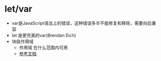 # let/var
* var是JavaScript语法上的错误，这种错误多半不能修复和移除，需要向后兼容
* let 是更完美的var(Brendan Eich)
* 块级作用域
	* 作用域
		在什么范围内可用
	* [参考文档](http://caibaojian.com/es6/)
	
		
	